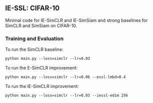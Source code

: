 IE-SSL: CIFAR-10
---------------------------------------------------------------

<!-- <p align="center">
  <img width="500" alt="cifar10" src="https://user-images.githubusercontent.com/19780421/147094896-0b1166d5-742a-4a87-bad0-9e04741256bc.png">
</p>
 -->
Minimal code for IE-SimCLR and IE-SimSiam and strong baselines for SimCLR and SimSiam on CIFAR-10.

### Training and Evaluation

To run the SimCLR baseline:

```
python main.py --loss=simclr --lr=0.03
```

To run the E-SimCLR improvement:

```
python main.py --loss=simclr --lr=0.06 --essl-lmbd=0.4
```

To run the IE-SimCLR improvement:

```
python main.py --loss=simclr --lr=0.03 --iessl-edim 256
```

<!--
To run the SimSiam baseline:

```
python main.py --loss=simsiam --lr=0.03 --lmbd=0.0
```

To run the E-SimSiam improvement:

```
python main.py --loss=simsiam --lr=0.06 --lmbd=0.4
```

<p align="center">
  <img width="500" alt="cifar10" src="https://user-images.githubusercontent.com/19780421/147096631-eb06b429-ea1c-4420-88ac-be4751af05ea.png">
</p> -->

<!-- Notes:

* We recommend using `--fp16` for speeding up the experiments. Further, substantial speedups can be achieved
  with [FFCV](https://github.com/libffcv/ffcv).
 -->
